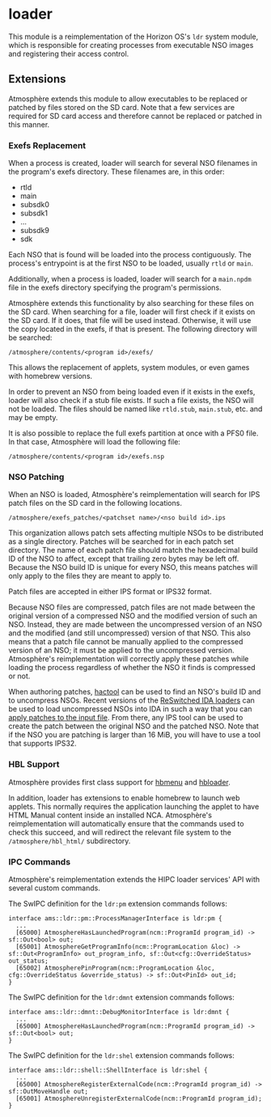 # loader
This module is a reimplementation of the Horizon OS's `ldr` system module, which is responsible for creating processes from executable NSO images and registering their access control.

## Extensions
Atmosphère extends this module to allow executables to be replaced or patched by files stored on the SD card. Note that a few services are required for SD card access and therefore cannot be replaced or patched in this manner.

### Exefs Replacement
When a process is created, loader will search for several NSO filenames in the program's exefs directory.
These filenames are, in this order:
  - rtld
  - main
  - subsdk0
  - subsdk1
  - ...
  - subsdk9
  - sdk

Each NSO that is found will be loaded into the process contiguously. The process's entrypoint is at the first NSO to be loaded, usually `rtld` or `main`.

Additionally, when a process is loaded, loader will search for a `main.npdm` file in the exefs directory specifying the program's permissions.

Atmosphère extends this functionality by also searching for these files on the SD card. When searching for a file, loader will first check if it exists on the SD card. If it does, that file will be used instead. Otherwise, it will use the copy located in the exefs, if that is present. The following directory will be searched:
```
/atmosphere/contents/<program id>/exefs/
```

This allows the replacement of applets, system modules, or even games with homebrew versions.

In order to prevent an NSO from being loaded even if it exists in the exefs, loader will also check if a stub file exists. If such a file exists, the NSO will not be loaded. The files should be named like `rtld.stub`, `main.stub`, etc. and may be empty.

It is also possible to replace the full exefs partition at once with a PFS0 file. In that case, Atmosphère will load the following file:
```
/atmosphere/contents/<program id>/exefs.nsp
```

### NSO Patching
When an NSO is loaded, Atmosphère's reimplementation will search for IPS patch files on the SD card in the following locations.
```
/atmosphere/exefs_patches/<patchset name>/<nso build id>.ips
```
This organization allows patch sets affecting multiple NSOs to be distributed as a single directory. Patches will be searched for in each patch set directory. The name of each patch file should match the hexadecimal build ID of the NSO to affect, except that trailing zero bytes may be left off. Because the NSO build ID is unique for every NSO, this means patches will only apply to the files they are meant to apply to.

Patch files are accepted in either IPS format or IPS32 format.

Because NSO files are compressed, patch files are not made between the original version of a compressed NSO and the modified version of such an NSO. Instead, they are made between the uncompressed version of an NSO and the modified (and still uncompressed) version of that NSO. This also means that a patch file cannot be manually applied to the compressed version of an NSO; it must be applied to the uncompressed version. Atmosphère's reimplementation will correctly apply these patches while loading the process regardless of whether the NSO it finds is compressed or not.

When authoring patches, [hactool](https://github.com/SciresM/hactool) can be used to find an NSO's build ID and to uncompress NSOs. Recent versions of the [ReSwitched IDA loaders](https://github.com/reswitched/loaders) can be used to load uncompressed NSOs into IDA in such a way that you can [apply patches to the input file](https://www.hex-rays.com/products/ida/support/idadoc/1618.shtml). From there, any IPS tool can be used to create the patch between the original NSO and the patched NSO. Note that if the NSO you are patching is larger than 16 MiB, you will have to use a tool that supports IPS32.

### HBL Support
Atmosphère provides first class support for [hbmenu](https://github.com/switchbrew/nx-hbmenu/releases) and [hbloader](https://github.com/switchbrew/nx-hbloader/releases).

In addition, loader has extensions to enable homebrew to launch web applets. This normally requires the application launching the applet to have HTML Manual content inside an installed NCA. Atmosphère's reimplementation will automatically ensure that the commands used to check this succeed, and will redirect the relevant file system to the `/atmosphere/hbl_html/` subdirectory.

### IPC Commands
Atmosphère's reimplementation extends the HIPC loader services' API with several custom commands.

The SwIPC definition for the `ldr:pm` extension commands follows:
```
interface ams::ldr::pm::ProcessManagerInterface is ldr:pm {
  ...
  [65000] AtmosphereHasLaunchedProgram(ncm::ProgramId program_id) -> sf::Out<bool> out;
  [65001] AtmosphereGetProgramInfo(ncm::ProgramLocation &loc) -> sf::Out<ProgramInfo> out_program_info, sf::Out<cfg::OverrideStatus> out_status;
  [65002] AtmospherePinProgram(ncm::ProgramLocation &loc, cfg::OverrideStatus &override_status) -> sf::Out<PinId> out_id;
}
```

The SwIPC definition for the `ldr:dmnt` extension commands follows:
```
interface ams::ldr::dmnt::DebugMonitorInterface is ldr:dmnt {
  ...
  [65000] AtmosphereHasLaunchedProgram(ncm::ProgramId program_id) -> sf::Out<bool> out;
}
```

The SwIPC definition for the `ldr:shel` extension commands follows:
```
interface ams::ldr::shell::ShellInterface is ldr:shel {
  ...
  [65000] AtmosphereRegisterExternalCode(ncm::ProgramId program_id) -> sf::OutMoveHandle out;
  [65001] AtmosphereUnregisterExternalCode(ncm::ProgramId program_id);
}
```
